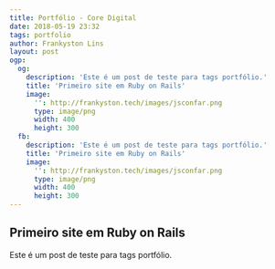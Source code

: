 ```yaml
---
title: Portfólio - Core Digital
date: 2018-05-19 23:32
tags: portfolio
author: Frankyston Lins
layout: post
ogp:
  og:
    description: 'Este é um post de teste para tags portfólio.'
    title: 'Primeiro site em Ruby on Rails'
    image:
      '': http://frankyston.tech/images/jsconfar.png
      type: image/png
      width: 400
      height: 300
  fb:
    description: 'Este é um post de teste para tags portfólio.'
    title: 'Primeiro site em Ruby on Rails'
    image:
      '': http://frankyston.tech/images/jsconfar.png
      type: image/png
      width: 400
      height: 300
---
```


## Primeiro site em Ruby on Rails

Este é um post de teste para tags portfólio.
